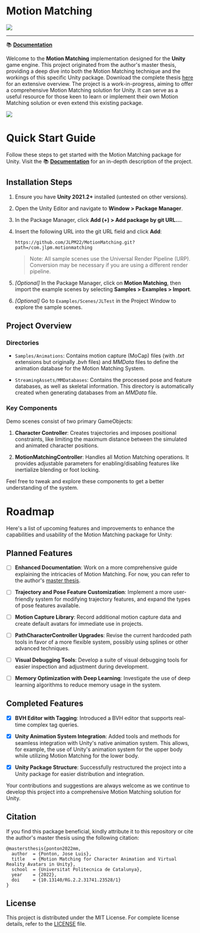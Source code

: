 # Motion Matching

![](.github/media/path_mm.jpg)

------

📚 **[Documentation](https://jlpm22.github.io/motionmatching-docs/)**

Welcome to the **Motion Matching** implementation designed for the **Unity** game engine. This project originated from the author's master thesis, providing a deep dive into both the Motion Matching technique and the workings of this specific Unity package. Download the complete thesis [here](https://www.researchgate.net/publication/363377742_Motion_Matching_for_Character_Animation_and_Virtual_Reality_Avatars_in_Unity) for an extensive overview. The project is a work-in-progress, aiming to offer a comprehensive Motion Matching solution for Unity. It can serve as a useful resource for those keen to learn or implement their own Motion Matching solution or even extend this existing package.

![](.github/media/architecture_diagram.PNG)

# Quick Start Guide

Follow these steps to get started with the Motion Matching package for Unity. Visit the 📚 **[Documentation](https://jlpm22.github.io/motionmatching-docs/)** for an in-depth description of the project.

## Installation Steps

1. Ensure you have **Unity 2021.2+** installed (untested on other versions).

2. Open the Unity Editor and navigate to **Window > Package Manager**.

3. In the Package Manager, click **Add (+) > Add package by git URL...**.

4. Insert the following URL into the git URL field and click **Add**:
	```
	https://github.com/JLPM22/MotionMatching.git?path=/com.jlpm.motionmatching
	```

	> Note: All sample scenes use the Universal Render Pipeline (URP). Conversion may be necessary if you are using a different render pipeline.

5. *[Optional]* In the Package Manager, click on **Motion Matching**, then import the example scenes by selecting **Samples > Examples > Import**.

6. *[Optional]* Go to ``Examples/Scenes/JLTest`` in the Project Window to explore the sample scenes.

## Project Overview

### Directories

- `Samples/Animations`: Contains motion capture (MoCap) files (with *.txt* extensions but originally *.bvh* files) and *MMData* files to define the animation database for the Motion Matching System.
  
- `StreamingAssets/MMDatabases`: Contains the processed pose and feature databases, as well as skeletal information. This directory is automatically created when generating databases from an *MMData* file.

### Key Components

Demo scenes consist of two primary GameObjects:

1. **Character Controller**: Creates trajectories and imposes positional constraints, like limiting the maximum distance between the simulated and animated character positions.

2. **MotionMatchingController**: Handles all Motion Matching operations. It provides adjustable parameters for enabling/disabling features like inertialize blending or foot locking.

Feel free to tweak and explore these components to get a better understanding of the system.

# Roadmap

Here's a list of upcoming features and improvements to enhance the capabilities and usability of the Motion Matching package for Unity:

## Planned Features

- [ ] **Enhanced Documentation**: Work on a more comprehensive guide explaining the intricacies of Motion Matching. For now, you can refer to the author's [master thesis](https://www.researchgate.net/publication/363377742_Motion_Matching_for_Character_Animation_and_Virtual_Reality_Avatars_in_Unity).

- [ ] **Trajectory and Pose Feature Customization**: Implement a more user-friendly system for modifying trajectory features, and expand the types of pose features available.

- [ ] **Motion Capture Library**: Record additional motion capture data and create default avatars for immediate use in projects.

- [ ] **PathCharacterController Upgrades**: Revise the current hardcoded path tools in favor of a more flexible system, possibly using splines or other advanced techniques.

- [ ] **Visual Debugging Tools**: Develop a suite of visual debugging tools for easier inspection and adjustment during development.

- [ ] **Memory Optimization with Deep Learning**: Investigate the use of deep learning algorithms to reduce memory usage in the system.

## Completed Features

- [x] **BVH Editor with Tagging**: Introduced a BVH editor that supports real-time complex tag queries.
  
- [x] **Unity Animation System Integration**: Added tools and methods for seamless integration with Unity's native animation system. This allows, for example, the use of Unity's animation system for the upper body while utilizing Motion Matching for the lower body.

- [x] **Unity Package Structure**: Successfully restructured the project into a Unity package for easier distribution and integration.

Your contributions and suggestions are always welcome as we continue to develop this project into a comprehensive Motion Matching solution for Unity.

## Citation

If you find this package beneficial, kindly attribute it to this repository or cite the author's master thesis using the following citation:

```plaintext
@mastersthesis{ponton2022mm,
  author  = {Ponton, Jose Luis},
  title   = {Motion Matching for Character Animation and Virtual Reality Avatars in Unity},
  school  = {Universitat Politecnica de Catalunya},
  year    = {2022},
  doi     = {10.13140/RG.2.2.31741.23528/1}
}
```

## License

This project is distributed under the MIT License. For complete license details, refer to the [LICENSE](https://github.com/JLPM22/MotionMatching/blob/main/LICENSE) file.

